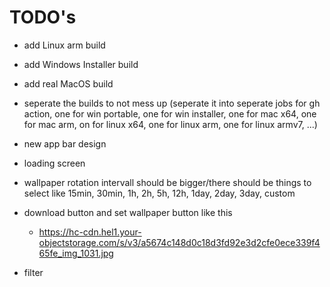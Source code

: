 # TODO's

- add Linux arm build
- add Windows Installer build
- add real MacOS build

- seperate the builds to not mess up (seperate it into seperate jobs for gh action, one for win portable, one for win installer, one for mac x64, one for mac arm, on for linux x64, one for linux arm, one for linux armv7, ...)

- new app bar design

- loading screen

- wallpaper rotation intervall should be bigger/there should be things to select like 15min, 30min, 1h, 2h, 5h, 12h, 1day, 2day, 3day, custom
- download button and set wallpaper button like this
    - https://hc-cdn.hel1.your-objectstorage.com/s/v3/a5674c148d0c18d3fd92e3d2cfe0ece339f465fe_img_1031.jpg
- filter 